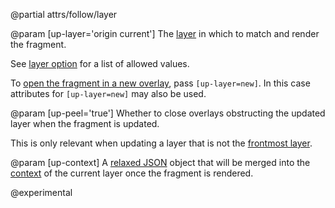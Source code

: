 @partial attrs/follow/layer

@param [up-layer='origin current']
  The [layer](/up.layer) in which to match and render the fragment.

  See [layer option](/layer-option) for a list of allowed values.

  To [open the fragment in a new overlay](/opening-overlays), pass `[up-layer=new]`.
  In this case attributes for `[up-layer=new]` may also be used.

@param [up-peel='true']
  Whether to close overlays obstructing the updated layer when the fragment is updated.

  This is only relevant when updating a layer that is not the [frontmost layer](/up.layer.front).

@param [up-context]
  A [relaxed JSON](/relaxed-json) object that will be merged into the [context](/context)
  of the current layer once the fragment is rendered.

  @experimental
